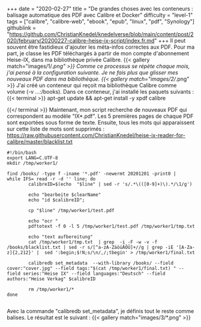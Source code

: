 +++
date = "2020-02-27"
title = "De grandes choses avec les conteneurs : balisage automatique des PDF avec Calibre et Docker"
difficulty = "level-1"
tags = ["calibre", "calibre-web", "ebook", "epub", "linux", "pdf", "Synology"]
githublink = "https://github.com/ChristianKnedel/knedelverse/blob/main/content/post/2020/february/20200227-calibre-heise-ix-script/index.fr.md"
+++
Il peut souvent être fastidieux d'ajouter les méta-infos correctes aux PDF. Pour ma part, je classe les PDF téléchargés à partir de mon compte d'abonnement Heise-IX, dans ma bibliothèque privée Calibre.
{{< gallery match="images/1/*.png" >}}
Comme ce processus se répète chaque mois, j'ai pensé à la configuration suivante. Je ne fais plus que glisser mes nouveaux PDF dans ma bibliothèque.
{{< gallery match="images/2/*.png" >}}
J'ai créé un conteneur qui reçoit ma bibliothèque Calibre comme volume (-v ...:/books). Dans ce conteneur, j'ai installé les paquets suivants :
{{< terminal >}}
apt-get update && apt-get install -y xpdf calibre

{{</ terminal >}}
Maintenant, mon script recherche de nouveaux PDF qui correspondent au modèle "IX*.pdf". Les 5 premières pages de chaque PDF sont exportées sous forme de texte. Ensuite, tous les mots qui apparaissent sur cette liste de mots sont supprimés : https://raw.githubusercontent.com/ChristianKnedel/heise-ix-reader-for-calibre/master/blacklist.txt
```
#!/bin/bash
export LANG=C.UTF-8
mkdir /tmp/worker1/

find /books/ -type f -iname '*.pdf' -newermt 20201201 -print0 | 
while IFS= read -r -d '' line; do 
        calibreID=$(echo  "$line" | sed -r 's/.*\(([0-9]+)\).*/\1/g')
        
        echo "bearbeite $clearName"
        echo "id $calibreID";

        cp "$line" /tmp/worker1/test.pdf

        echo "ocr "
        pdftotext -f 0 -l 5 /tmp/worker1/test.pdf /tmp/worker1/tmp.txt

        echo "text aufbereitung"
        cat /tmp/worker1/tmp.txt  | grep  -i -F -w -v -f  /books/blacklist.txt | sed -r s/[^a-zA-ZäöüÄÖÜ]+//g | grep -iE '[A-Za-z]{2,212}' |  sed ':begin;$!N;s/\n/,/;tbegin' > /tmp/worker1/final.txt

        calibredb set_metadata  --with-library /books/ --field cover:"cover.jpg" --field tags:"$(cat /tmp/worker1/final.txt) " --field series:"Heise IX" --field languages:"Deutsch" --field authors:"Heise Verkag" $calibreID
        
        rm /tmp/worker1/*
done


```
Avec la commande "calibredb set_metadata", je définis tout le reste comme balises. Le résultat est le suivant :
{{< gallery match="images/3/*.png" >}}
